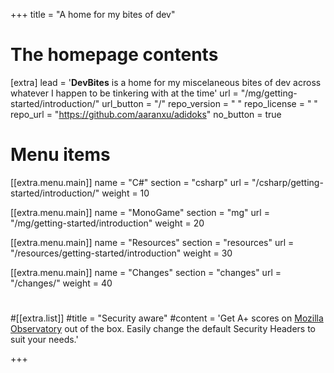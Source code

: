+++
title = "A home for my bites of dev"


# The homepage contents
[extra]
lead = '<b>DevBites</b> is a home for my miscelaneous bites of dev across whatever I happen to be tinkering with at the time'
url = "/mg/getting-started/introduction/"
url_button = "/"
repo_version = " "
repo_license = " "
repo_url = "https://github.com/aaranxu/adidoks"
no_button = true

# Menu items
[[extra.menu.main]]
name = "C#"
section = "csharp"
url = "/csharp/getting-started/introduction/"
weight = 10

[[extra.menu.main]]
name = "MonoGame"
section = "mg"
url = "/mg/getting-started/introduction"
weight = 20

[[extra.menu.main]]
name = "Resources"
section = "resources"
url = "/resources/getting-started/introduction"
weight = 30

[[extra.menu.main]]
name = "Changes"
section = "changes"
url = "/changes/"
weight = 40
#
#[[extra.list]]
#title = "Security aware"
#content = 'Get A+ scores on <a href="https://observatory.mozilla.org/analyze/adidoks.org">Mozilla Observatory</a> out of the box. Easily change the default Security Headers to suit your needs.'


+++
